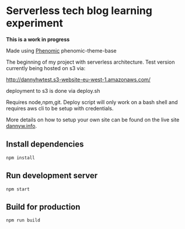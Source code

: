 # Serverless tech blog learning experiment

**This is a work in progress**

Made using [Phenomic](https://github.com/MoOx/phenomic) phenomic-theme-base

The beginning of my project with serverless architecture.
Test version currently being hosted on s3 via:

http://dannyhwtest.s3-website-eu-west-1.amazonaws.com/

deployment to s3 is done via deploy.sh

Requires node,npm,git. Deploy script will only work on a bash shell and requires aws cli to be setup with credentials.

More details on how to setup your own site can be found on the live site [dannyw.info](http://dannyw.info).

## Install dependencies

```shell
npm install
```

## Run development server

```shell
npm start
```

## Build for production

```shell
npm run build
```
